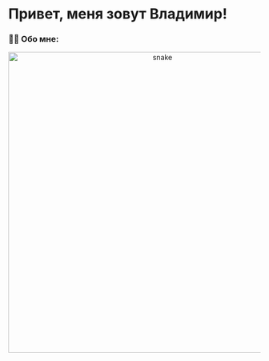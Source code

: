 # Привет, меня зовут Владимир!

### :man_technologist: Обо мне:

<p align="center">
 <img width="600" src="assets/github-snake.svg" alt="snake"/>
</p>
